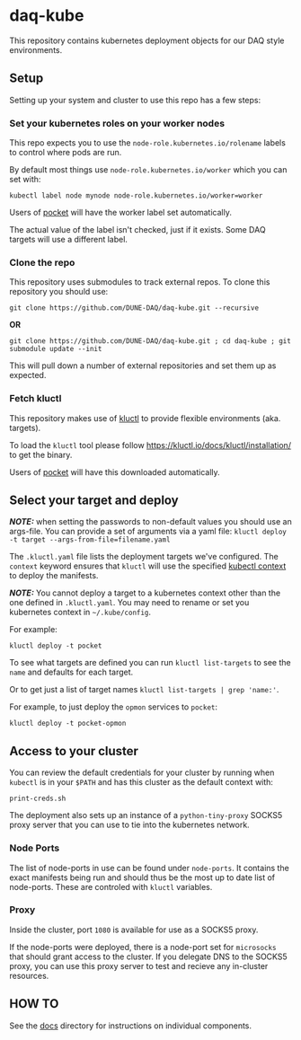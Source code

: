 # daq-kube

This repository contains kubernetes deployment objects for our DAQ style environments.

## Setup

Setting up your system and cluster to use this repo has a few steps:

### Set your kubernetes roles on your worker nodes

This repo expects you to use the `node-role.kubernetes.io/rolename` labels to control where pods are run.

By default most things use `node-role.kubernetes.io/worker` which you can set with:

```
kubectl label node mynode node-role.kubernetes.io/worker=worker
```

Users of [pocket](https://github.com/DUNE-DAQ/pocket) will have the worker label set automatically.

The actual value of the label isn't checked, just if it exists. Some DAQ targets will use a different label.

### Clone the repo
This repository uses submodules to track external repos.  To clone this repository you should use:

```shell
git clone https://github.com/DUNE-DAQ/daq-kube.git --recursive
```

**OR**

```shell
git clone https://github.com/DUNE-DAQ/daq-kube.git ; cd daq-kube ; git submodule update --init
```

This will pull down a number of external repositories and set them up as expected.

### Fetch kluctl

This repository makes use of [kluctl](https://kluctl.io) to provide flexible environments (aka. targets).

To load the `kluctl` tool please follow https://kluctl.io/docs/kluctl/installation/ to get the binary.

Users of [pocket](https://github.com/DUNE-DAQ/pocket) will have this downloaded automatically.

## Select your target and deploy

***NOTE:*** when setting the passwords to non-default values you should use an args-file. You can provide a set of arguments via a yaml file: `kluctl deploy -t target --args-from-file=filename.yaml`

The `.kluctl.yaml` file lists the deployment targets we've configured.  The `context` keyword ensures that `kluctl` will use the specified [kubectl context](https://kubernetes.io/docs/tasks/access-application-cluster/configure-access-multiple-clusters/) to deploy the manifests.

***NOTE:*** You cannot deploy a target to a kubernetes context other than the one defined in `.kluctl.yaml`.  You may need to rename or set you kubernetes context in `~/.kube/config`.

For example:
```shell
kluctl deploy -t pocket
```

To see what targets are defined you can run `kluctl list-targets` to see the `name` and defaults for each target.

Or to get just a list of target names `kluctl list-targets | grep 'name:'`.

For example, to just deploy the `opmon` services to `pocket`:

```shell
kluctl deploy -t pocket-opmon
```

## Access to your cluster

You can review the default credentials for your cluster by running when `kubectl` is in your `$PATH` and has this cluster as the default context with:
```shell
print-creds.sh
```

The deployment also sets up an instance of a `python-tiny-proxy` SOCKS5 proxy server that you can use to tie into the kubernetes network.

### Node Ports

The list of node-ports in use can be found under `node-ports`.  It contains the exact manifests being run and should thus be the most up to date list of node-ports. These are controled with `kluctl` variables.

### Proxy

Inside the cluster, port `1080` is available for use as a SOCKS5 proxy.

If the node-ports were deployed, there is a node-port set for `microsocks` that should grant access to the cluster.  If you delegate DNS to the SOCKS5 proxy, you can use this proxy server to test and recieve any in-cluster resources.

## HOW TO

See the [docs](https://github.com/DUNE-DAQ/daq-kube/tree/develop/docs) directory for instructions on individual components.
